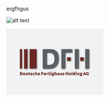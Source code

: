 ergfhgus

![alt text](https://www.google.com/images/branding/googlelogo/1x/googlelogo_color_272x92dp.png)

![alt text](https://raw.githubusercontent.com/MakerLabCRI/FrugalMicroscope/master/StudentStories/Projet%20Micro%20Magique/images/dfh.jpg)
